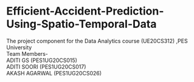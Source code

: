# Efficient-Accident-Prediction-Using-Spatio-Temporal-Data
The project component for the Data Analytics course (UE20CS312) ,PES University\
Team Members-\
ADITI GS (PES1UG20CS015)\
ADITI SOORI (PES1UG20CS017)\
AKASH AGARWAL (PES1UG20CS026)
